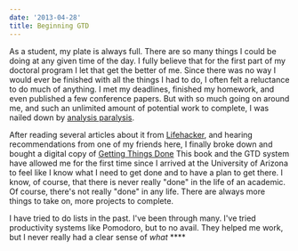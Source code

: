 ```yaml
---
date: '2013-04-28'
title: Beginning GTD
---
```


<p>As a student, my plate is always full. There are so many things I could be doing at any given time of the day. I fully believe that for the first part of my doctoral program I let that get the better of me. Since there was no way I would ever be finished with all the things I had to do, I often felt a reluctance to do much of anything. I met my deadlines, finished my homework, and even published a few conference papers. But with so much going on around me, and such an unlimited amount of potential work to complete, I was nailed down by <a href="https://en.wikipedia.org/wiki/Analysis_paralysis">analysis paralysis</a>.</p>

<p>After reading several articles about it from <a href="https://lifehacker.com">Lifehacker</a>, and hearing recommendations from one of my friends here, I finally broke down and bought a digital copy of <a href="https://play.google.com/store/books/details/David_Allen_Getting_Things_Done?id=iykLVJAK49kC&amp;feature=search_result#?t=W251bGwsMSwyLDEsImJvb2staXlrTFZKQUs0OWtDIl0.">Getting Things Done</a> This book and the GTD system have allowed me for the first time since I arrived at the University of Arizona to feel like I know what I need to get done and to have a plan to get there. I know, of course, that there is never really &quot;done&quot; in the life of an academic. Of course, there&#039;s not really &quot;done&quot; in any life. There are always more things to take on, more projects to complete.</p>

<p>I have tried to do lists in the past. I&#039;ve been through many. I&#039;ve tried productivity systems like Pomodoro, but to no avail. They helped me work, but I never really had a clear sense of <em>what</em> ****</p>
